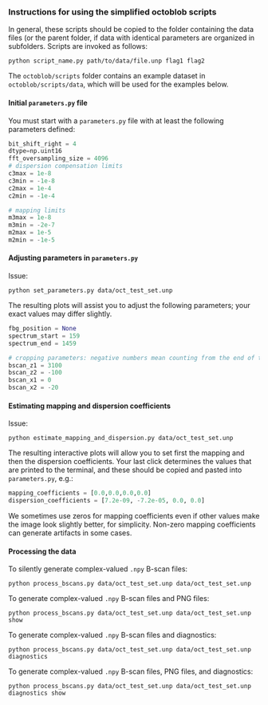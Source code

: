 ### Instructions for using the simplified octoblob scripts

In general, these scripts should be copied to the folder containing the data files (or the parent folder, if data with identical parameters are organized in subfolders. Scripts are invoked as follows:

```python script_name.py path/to/data/file.unp flag1 flag2```

The ```octoblob/scripts``` folder contains an example dataset in ```octoblob/scripts/data```, which will be used for the examples below.

#### Initial ```parameters.py``` file

You must start with a ```parameters.py``` file with at least the following parameters defined:

```python
bit_shift_right = 4
dtype=np.uint16
fft_oversampling_size = 4096
# dispersion compensation limits
c3max = 1e-8
c3min = -1e-8
c2max = 1e-4
c2min = -1e-4

# mapping limits
m3max = 1e-8
m3min = -2e-7
m2max = 1e-5
m2min = -1e-5
```

#### Adjusting parameters in ```parameters.py```

Issue:

```python set_parameters.py data/oct_test_set.unp```

The resulting plots will assist you to adjust the following parameters; your exact values may differ slightly.

```python
fbg_position = None
spectrum_start = 159
spectrum_end = 1459

# cropping parameters: negative numbers mean counting from the end of the array:
bscan_z1 = 3100
bscan_z2 = -100
bscan_x1 = 0
bscan_x2 = -20
```

#### Estimating mapping and dispersion coefficients

Issue:

```python estimate_mapping_and_dispersion.py data/oct_test_set.unp```

The resulting interactive plots will allow you to set first the mapping and then the dispersion coefficients. Your last click determines the values that are printed to the terminal, and these should be copied and pasted into ```parameters.py```, e.g.:

```python
mapping_coefficients = [0.0,0.0,0.0,0.0]
dispersion_coefficients = [7.2e-09, -7.2e-05, 0.0, 0.0]
```

We sometimes use zeros for mapping coefficients even if other values make the image look slightly better, for simplicity. Non-zero mapping coefficients can generate artifacts in some cases.

#### Processing the data

To silently generate complex-valued ```.npy``` B-scan files:

```python process_bscans.py data/oct_test_set.unp data/oct_test_set.unp```

To generate complex-valued ```.npy``` B-scan files and PNG files:

```python process_bscans.py data/oct_test_set.unp data/oct_test_set.unp show```

To generate complex-valued ```.npy``` B-scan files and diagnostics:

```python process_bscans.py data/oct_test_set.unp data/oct_test_set.unp diagnostics```

To generate complex-valued ```.npy``` B-scan files, PNG files, and diagnostics:

```python process_bscans.py data/oct_test_set.unp data/oct_test_set.unp diagnostics show```


